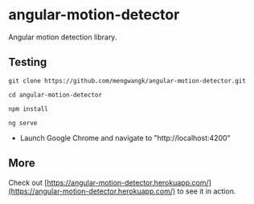 # angular-motion-detector
Angular motion detection library.


## Testing

`git clone https://github.com/mengwangk/angular-motion-detector.git`

`cd angular-motion-detector`

`npm install`

`ng serve`

- Launch Google Chrome and navigate to "http://localhost:4200"


## More

Check out [https://angular-motion-detector.herokuapp.com/](https://angular-motion-detector.herokuapp.com/) to see it in action.